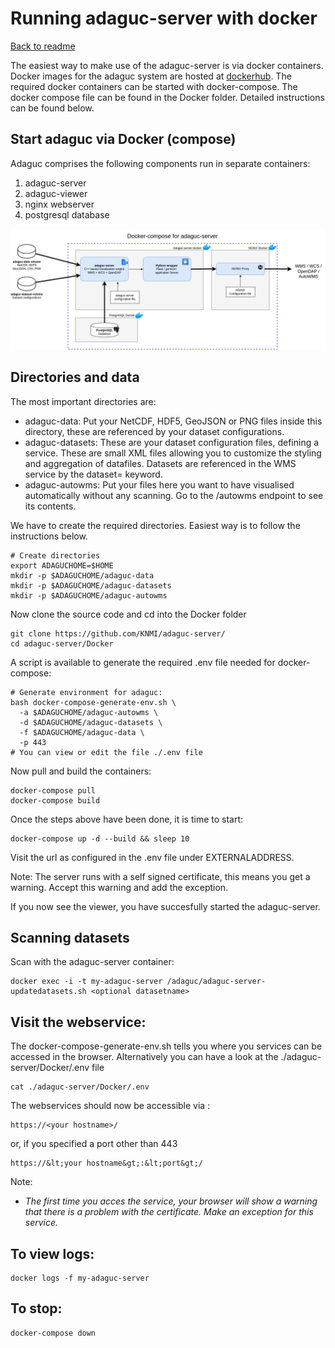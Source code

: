 # Running adaguc-server with docker

[Back to readme](../Readme.md)

The easiest way to make use of the adaguc-server is via docker containers. Docker images for the adaguc system are hosted at [dockerhub](https://hub.docker.com/r/openearth/adaguc-server/). The required docker containers can be started with docker-compose. The docker compose file can be found in the Docker folder. Detailed instructions can be found below.


## Start adaguc via Docker (compose)

Adaguc comprises the following components run in separate containers:

1. adaguc-server
2. adaguc-viewer
3. nginx webserver
4. postgresql database

![Running adaguc-server via docker](./overview/adaguc-server-docker-compose.png)

## Directories and data
The most important directories are:
* adaguc-data: Put your NetCDF, HDF5, GeoJSON or PNG files inside this directory, these are referenced by your dataset configurations.
* adaguc-datasets: These are your dataset configuration files, defining a service. These are small XML files allowing you to customize the styling and aggregation of datafiles.  Datasets are referenced in the WMS service by the dataset=<Your datasetname> keyword.
* adaguc-autowms: Put your files here you want to have visualised automatically without any scanning. Go to the /autowms endpoint to see its contents.

We have to create the required directories. Easiest way is to follow the instructions below.

```
# Create directories
export ADAGUCHOME=$HOME
mkdir -p $ADAGUCHOME/adaguc-data
mkdir -p $ADAGUCHOME/adaguc-datasets
mkdir -p $ADAGUCHOME/adaguc-autowms
```

Now clone the source code and cd into the Docker folder

```
git clone https://github.com/KNMI/adaguc-server/
cd adaguc-server/Docker
```

A script is available to generate the required .env file needed for docker-compose:

```
# Generate environment for adaguc:
bash docker-compose-generate-env.sh \
  -a $ADAGUCHOME/adaguc-autowms \
  -d $ADAGUCHOME/adaguc-datasets \
  -f $ADAGUCHOME/adaguc-data \
  -p 443
# You can view or edit the file ./.env file
```

Now pull and build the containers:
```
docker-compose pull
docker-compose build
```

Once the steps above have been done, it is time to start:
```
docker-compose up -d --build && sleep 10
```

Visit the url as configured in the .env file under EXTERNALADDRESS. 

Note: The server runs with a self signed certificate, this means you get a warning. Accept this warning and add the exception.

If you now see the viewer, you have succesfully started the adaguc-server.

## Scanning datasets

Scan with the adaguc-server container:
```
docker exec -i -t my-adaguc-server /adaguc/adaguc-server-updatedatasets.sh <optional datasetname>
```

## Visit the webservice:

The docker-compose-generate-env.sh tells you where you services can be accessed in the browser. Alternatively you can have a look at the ./adaguc-server/Docker/.env file
```
cat ./adaguc-server/Docker/.env

```

The webservices should now be accessible via :
```
https://<your hostname>/
```
or, if you specified a port other than 443
```
https://&lt;your hostname&gt;:&lt;port&gt;/
```

Note:
* _The first time you acces the service,  your browser will show a warning that there is a problem with the certificate. Make an exception for this service._

## To view logs:
```
docker logs -f my-adaguc-server
```

## To stop:
```
docker-compose down
```


